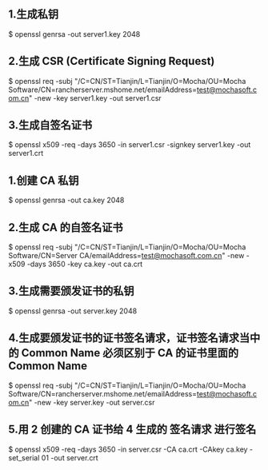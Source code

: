 ## 1.生成私钥
$ openssl genrsa -out server1.key 2048

## 2.生成 CSR (Certificate Signing Request)
$ openssl req -subj "/C=CN/ST=Tianjin/L=Tianjin/O=Mocha/OU=Mocha Software/CN=rancherserver.mshome.net/emailAddress=test@mochasoft.com.cn" -new -key server1.key -out server1.csr

## 3.生成自签名证书
$ openssl x509 -req -days 3650 -in server1.csr -signkey server1.key -out server1.crt


## 1.创建 CA 私钥
$ openssl genrsa -out ca.key 2048

## 2.生成 CA 的自签名证书
$ openssl req -subj "/C=CN/ST=Tianjin/L=Tianjin/O=Mocha/OU=Mocha Software/CN=Server CA/emailAddress=test@mochasoft.com.cn" -new -x509 -days 3650 -key ca.key -out ca.crt

## 3.生成需要颁发证书的私钥
$ openssl genrsa -out server.key 2048

## 4.生成要颁发证书的证书签名请求，证书签名请求当中的 Common Name 必须区别于 CA 的证书里面的 Common Name
$ openssl req -subj "/C=CN/ST=Tianjin/L=Tianjin/O=Mocha/OU=Mocha Software/CN=rancherserver.mshome.net/emailAddress=test@mochasoft.com.cn" -new -key server.key -out server.csr

## 5.用 2 创建的 CA 证书给 4 生成的 签名请求 进行签名
$ openssl x509 -req -days 3650 -in server.csr -CA ca.crt -CAkey ca.key -set_serial 01 -out server.crt
